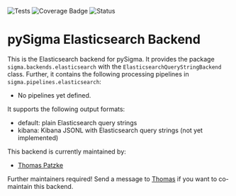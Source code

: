 ![Tests](https://github.com/SigmaHQ/pySigma-backend-elasticsearch/actions/workflows/test.yml/badge.svg)
![Coverage
Badge](https://img.shields.io/endpoint?url=https://gist.githubusercontent.com/thomaspatzke/3c445ef26310e9f2d2ca09c697db1c71/raw/SigmaHQ-pySigma-backend-elasticsearch.json)
![Status](https://img.shields.io/badge/Status-pre--release-orange)

# pySigma Elasticsearch Backend

This is the Elasticsearch backend for pySigma. It provides the package `sigma.backends.elasticsearch` with the `ElasticsearchQueryStringBackend` class.
Further, it contains the following processing pipelines in `sigma.pipelines.elasticsearch`:

* No pipelines yet defined.

It supports the following output formats:

* default: plain Elasticsearch query strings
* kibana: Kibana JSONL with Elasticsearch query strings (not yet implemented)

This backend is currently maintained by:

* [Thomas Patzke](https://github.com/SigmaHQ/)

Further maintainers required! Send a message to [Thomas](mailto:thomas@patzke.org) if you want to co-maintain this
backend.